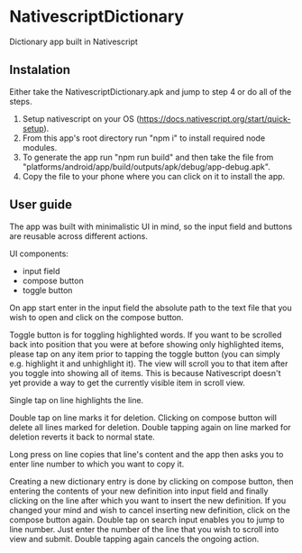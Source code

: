# NativescriptDictionary

Dictionary app built in Nativescript

## Instalation

Either take the NativescriptDictionary.apk and jump to step 4 or do all of the steps.

1) Setup nativescript on your OS (https://docs.nativescript.org/start/quick-setup).
2) From this app's root directory run "npm i" to install required node modules.
3) To generate the app run "npm run build" and then take the file from
"platforms/android/app/build/outputs/apk/debug/app-debug.apk".
4) Copy the file to your phone where you can click on it to install the app.

## User guide

The app was built with minimalistic UI in mind,
so the input field and buttons are reusable across different actions.

UI components:
  - input field
  - compose button
  - toggle button

On app start enter in the input field the absolute path to the text
file that you wish to open and click on the compose button.

Toggle button is for toggling highlighted words.
If you want to be scrolled back into position that you were at before
showing only highlighted items, please tap on any item prior to tapping
the toggle button (you can simply e.g. highlight it and unhighlight it).
The view will scroll you to that item after you toggle into showing all
of items. This is because Nativescript doesn't yet provide a way to get
the currently visible item in scroll view.

Single tap on line highlights the line.

Double tap on line marks it for deletion. Clicking on compose button
will delete all lines marked for deletion. Double tapping again on
line marked for deletion reverts it back to normal state.

Long press on line copies that line's content and the app then asks you to enter
line number to which you want to copy it.

Creating a new dictionary entry is done by clicking on compose button, then
entering the contents of your new definition into input field and finally
clicking on the line after which you want to insert the new definition.
If you changed your mind and wish to cancel inserting new definition,
click on the compose button again.
Double tap on search input enables you to jump to line number. Just enter
the number of the line that you wish to scroll into view and submit.
Double tapping again cancels the ongoing action.
